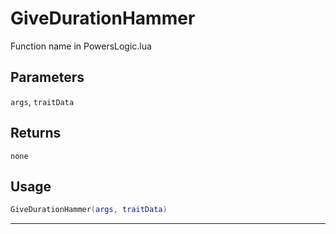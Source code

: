 # GiveDurationHammer
Function name in PowersLogic.lua
## Parameters
`args`, `traitData`
## Returns
`none`
## Usage
```lua
GiveDurationHammer(args, traitData)
```
---
